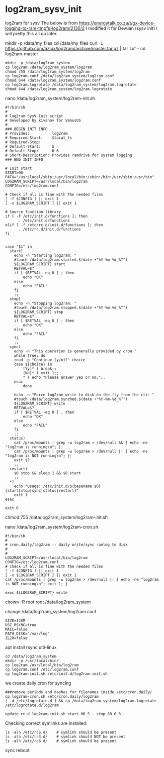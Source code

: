 # log2ram_sysv_init
log2ram for sysv
The below is from https://energytalk.co.za/t/gx-device-logging-to-ram-tmpfs-log2ram/2130/2
I modified it for Devuan (sysv init)
I will pretty this all up later.

mkdir -p /data/my_files
cd /data/my_files
curl -L https://github.com/azlux/log2ram/archive/master.tar.gz | tar zxf -
cd log2ram-master
```
mkdir -p /data/log2ram_system
cp log2ram /data/log2ram_system/log2ram
chmod 755 /data/log2ram_system/log2ram
cp log2ram.conf /data/log2ram_system/log2ram.conf
chmod 644 /data/log2ram_system/log2ram.conf
cp log2ram.logrotate /data/log2ram_system/log2ram.logrotate
chmod 644 /data/log2ram_system/log2ram.logrotate
```
nano /data/log2ram_system/log2ram-init.sh
```
#!/bin/sh
#
# log2ram SysV Init script
# Developed by kivanov for VenusOS
#
### BEGIN INIT INFO
# Provides:          log2ram
# Required-Start:    $local_fs 
# Required-Stop:        
# Default-Start:     S
# Default-Stop:      0 6
# Short-Description: Provides ramdrive for system logging
### END INIT INFO

# Init start
START=06
PATH="/usr/local/sbin:/usr/local/bin:/sbin:/bin:/usr/sbin:/usr/bin"
LOG2RAM_SCRIPT=/usr/local/bin/log2ram
CONFIG=/etc/log2ram.conf

# Check if all is fine with the needed files
[ -f $CONFIG ] || exit 1
[ -x $LOG2RAM_SCRIPT ] || exit 1

# Source function library.
if [ -f /etc/init.d/functions ]; then
      . /etc/init.d/functions
elif [ -f /etc/rc.d/init.d/functions ]; then
      . /etc/rc.d/init.d/functions
fi


case "$1" in
  start)
    echo -n "Starting log2ram: "
    #touch /data/log2ram.started.$(date +"%Y-%m-%d_%T")
    ${LOG2RAM_SCRIPT} start
    RETVAL=$?
    if [ $RETVAL -eq 0 ] ; then
        echo "OK"
    else
        echo "FAIL"
    fi
    ;;
  stop)
    echo -n "Stopping log2ram: "
    #touch /data/log2ram.stopped.$(date +"%Y-%m-%d_%T")
    ${LOG2RAM_SCRIPT} stop
    RETVAL=$?
    if [ $RETVAL -eq 0 ] ; then
        echo "OK"
    else
        echo "FAIL"
    fi
    ;;
  sync)
    echo -n "This operation is generally provided by cron."
    while true; do
    read -p "Continue (y/n)?" choice
    case ${choice} in
        [Yy]* ) break;;
        [Nn]* ) exit 1;;
        * ) echo "Please answer yes or no.";;
    esac
        done

    echo -n "Force log2ram write to disk on-the-fly from the cli: "
    #touch /data/log2ram.synched.$(date +"%Y-%m-%d_%T")
    ${LOG2RAM_SCRIPT} write
    RETVAL=$?
    if [ $RETVAL -eq 0 ] ; then
        echo "OK"
    else
        echo "FAIL"
    fi
    ;;
  status)
    cat /proc/mounts | grep -w log2ram > /dev/null && { echo -ne "log2ram is running\n"; };
    cat /proc/mounts | grep -w log2ram > /dev/null || { echo -ne "log2ram is NOT running\n"; };
    exit $?
    ;;
  restart)
    $0 stop && sleep 1 && $0 start
    ;;
  *)
    echo "Usage: /etc/init.d/$(basename $0) {start|stop|sync|status|restart}"
    exit 1
esac

exit 0
```


chmod 755 /data/log2ram_system/log2ram-init.sh

nano /data/log2ram_system/log2ram-cron.sh
```
#!/bin/sh
#
# cron.daily/log2ram -- daily write/sync ramlog to disk
#
#
LOG2RAM_SCRIPT=/usr/local/bin/log2ram
CONFIG=/etc/log2ram.conf
# Check if all is fine with the needed files
[ -f $CONFIG ] || exit 1
[ -x $LOG2RAM_SCRIPT ] || exit 1
cat /proc/mounts | grep -w log2ram > /dev/null || { echo -ne "log2ram is NOT running\n"; exit 1; }

exec ${LOG2RAM_SCRIPT} write
```
chown -R root:root /data/log2ram_system

change /data/log2ram_system/log2ram.conf
```
SIZE=128M
USE_RSYNC=true
MAIL=false
PATH_DISK="/var/log"
ZL2R=false
```
apt install rsync util-linux
```
cd /data/log2ram_system
mkdir -p /usr/local/bin/
cp log2ram /usr/local/bin/log2ram
cp log2ram.conf /etc/log2ram.conf
cp log2ram-init.sh /etc/init.d/log2ram-init.sh
```
we create daily cron for syncing
```
###remove periods and dashes for filenames inside /etc/cron.daily/
cp log2ram-cron.sh /etc/cron.daily/log2ram
[ -d /etc/logrotate.d ] && cp /data/log2ram_system/log2ram.logrotate /etc/logrotate.d/log2ram

update-rc.d log2ram-init.sh start 06 S . stop 80 0 6 .
```
Checking correct symlinks are installed:
```
ls -alh /etc/rcS.d/    # symlink should be present
ls -alh /etc/rc3.d/    # symlink should NOT be present
ls -alh /etc/rc6.d/    # symlink should be present
```

sync
reboot
